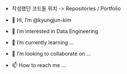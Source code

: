 - 작성했던 코드들 위치 -> Repositories / Portfolio

- 👋 Hi, I’m @kyungjun-kim
- 👀 I’m interested in Data Engineering
- 🌱 I’m currently learning ...
- 💞️ I’m looking to collaborate on ...
- 📫 How to reach me ...

<!---
kyungjun-kim/kyungjun-kim is a ✨ special ✨ repository because its `README.md` (this file) appears on your GitHub profile.
You can click the Preview link to take a look at your changes.
--->

